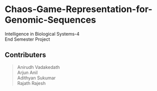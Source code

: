 # Chaos-Game-Representation-for-Genomic-Sequences
Intelligence in Biological Systems-4  
End Semester Project

## Contributers
> Anirudh Vadakedath  
> Arjun Anil  
> Adithyan Sukumar  
> Rajath Rajesh  
